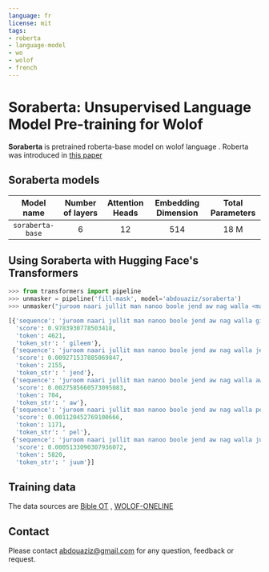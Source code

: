```yaml
---
language: fr
license: mit
tags:
- roberta
- language-model
- wo
- wolof 
- french
---
```


# Soraberta: Unsupervised Language Model Pre-training for Wolof

**Soraberta** is pretrained roberta-base model on wolof language  . Roberta was introduced in [this paper](https://arxiv.org/abs/1907.11692)

## Soraberta models

| Model name | Number of layers | Attention Heads | Embedding Dimension | Total Parameters |
| :------:       |   :---: | :---: | :---: | :---: |
| `soraberta-base` | 6    | 12   | 514   | 18 M |
 



## Using Soraberta with Hugging Face's Transformers


```python
>>> from transformers import pipeline
>>> unmasker = pipeline('fill-mask', model='abdouaziz/soraberta')
>>> unmasker("juroom naari jullit man nanoo boole jend aw nag walla <mask>.")

[{'sequence': 'juroom naari jullit man nanoo boole jend aw nag walla gileem.',
  'score': 0.9783930778503418,
  'token': 4621,
  'token_str': ' gileem'},
 {'sequence': 'juroom naari jullit man nanoo boole jend aw nag walla jend.',
  'score': 0.009271537885069847,
  'token': 2155,
  'token_str': ' jend'},
 {'sequence': 'juroom naari jullit man nanoo boole jend aw nag walla aw.',
  'score': 0.0027585660573095083,
  'token': 704,
  'token_str': ' aw'},
 {'sequence': 'juroom naari jullit man nanoo boole jend aw nag walla pel.',
  'score': 0.001120452769100666,
  'token': 1171,
  'token_str': ' pel'},
 {'sequence': 'juroom naari jullit man nanoo boole jend aw nag walla juum.',
  'score': 0.0005133090307936072,
  'token': 5820,
  'token_str': ' juum'}]
```

## Training data
The data sources are [Bible OT](http://biblewolof.com/) , [WOLOF-ONELINE](http://www.wolof-online.com/) 



## Contact

Please contact abdouaziz@gmail.com for any question, feedback or request.